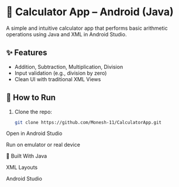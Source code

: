 # 📱 Calculator App – Android (Java)

A simple and intuitive calculator app that performs basic arithmetic operations using Java and XML in Android Studio.

## ✨ Features
- Addition, Subtraction, Multiplication, Division
- Input validation (e.g., division by zero)
- Clean UI with traditional XML Views


## 🚀 How to Run
1. Clone the repo:
   ```bash
   git clone https://github.com/Monesh-11/CalculatorApp.git
Open in Android Studio

Run on emulator or real device

🧠 Built With
Java

XML Layouts

Android Studio
